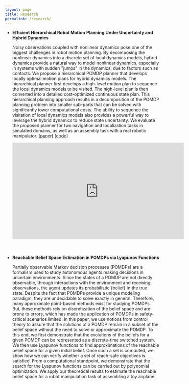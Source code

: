 ```yaml
---
layout: page
title: Research
permalink: /research/
---
```

<div class="toc">
  <ul class="texts"> 
      <li class="text-title">
      <b> Efficient Hierarchical Robot Motion Planning Under Uncertainty and Hybrid Dynamics </b>
      	<p> Noisy observations coupled with nonlinear dynamics pose one of the biggest challenges in robot motion planning. By decomposing the nonlinear dynamics into a discrete set of local dynamics models, hybrid dynamics provide a natural way to model nonlinear dynamics, especially in systems with sudden "jumps" in the dynamics, due to factors such as contacts. We propose a hierarchical POMDP planner that develops locally optimal motion plans for hybrid dynamics models. The hierarchical planner first develops a high-level motion plan to sequence the local dynamics models to be visited. The high-level plan is then converted into a detailed cost-optimized continuous state plan. This hierarchical planning approach results in a decomposition of the POMDP planning problem into smaller sub-parts that can be solved with significantly lower computational costs. The ability to sequence the visitation of local dynamics models also provides a powerful way to leverage the hybrid dynamics to reduce state uncertainty. We evaluate the proposed planner for two navigation and localization tasks in simulated domains, as well as an assembly task with a real robotic manipulator. <a href="http://proceedings.mlr.press/v87/jain18a/jain18a.pdf" target="_blank"> [paper]</a> <a href="https://github.com/Pearl-UTexas/POMDP-HD" target="_blank"> [code]</a> </p>    	
     	<iframe width="560" height="315" src="https://www.youtube.com/embed/Y9BoNvI0K5c" frameborder="0" allowfullscreen></iframe> <br> <br><br><br>
    </li>
    <li class="text-title">
      <b> Reachable Belief Space Estimation in POMDPs via Lyapunov Functions </b>
        <p> Partially observable Markov decision processes (POMDPs) are a formalism used to study  autonomous agents making decisions in uncertain environments. Since the states of a POMDP are not directly observable, through interactions with the environment and receiving observations, the agent updates its probabilistic {belief} in the true state. Despite the fact that  POMDPs provide a unique modeling paradigm,  they are undecidable to solve exactly in general. Therefore, many approximate point-based methods exist for studying POMDPs. But, these methods rely on discretization of the belief space and are prone to errors, which has made the application of POMDPs in safety-critical scenarios limited. In this paper, we use notions from control theory to assure that the solutions of a POMDP remain in a subset of the belief space without the need to solve or approximate the POMDP. To this end, we first demonstrate that the evolutions of the beliefs for a given POMDP can be represented as a discrete-time switched system. We then use Lyapunov functions to find approximations of the reachable belief space for a given initial belief. Once such a set is computed, we show how we can verify whether a set of reach-safe objectives is satisfied. From a computational standpoint, we demonstrate that the search for the Lyapunov functions can be carried out by polynomial optimization. We apply our theoretical results to estimate the reachable belief space for a robot manipulation task of assembling a toy airplane.</p>
    </li>


<!--     <li class="text-title">
      <b> Robot manipulation planning under uncertainty using hybrid dynamics </b>
      	<p> The difficulty of many robot manipulation tasks stems from stochasticity and partial observability coupled with highly nonlinear dynamics. However, much of the nonlinearity in manipulation tasks can be explained by sudden changes in contact or articulated state. This fact allows the dynamics to be naturally factored into a discrete set of simpler models combined together as a hybrid dynamics model. To leverage these hybrid dynamics for efficient planning under uncertainty, we introduce a novel POMDP planner that computes and stabilizes around trajectories in a hybrid belief space. We evaluate the proposed planner in both a simulated navigation domain, as well as an assembly task with a real robotic manipulator. Experiments on robot doing a partial assembly of Toy airplane from the YCB Dataset <a href="/files/hblqr.pdf" target="_blank"> [manuscript]</a> </p> 
      	
     	<iframe width="560" height="315" src="https://www.youtube.com/embed/IMLakQdTi6c" frameborder="0" allowfullscreen></iframe>
    </li> -->
  </ul>
</div>